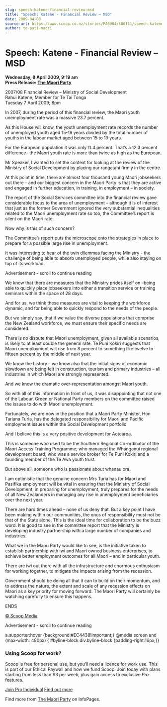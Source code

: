 ```yaml
---
slug: speech-katene-financial-review-msd
title: "Speech: Katene - Financial Review – MSD"
date: 2009-04-08
source-url: https://www.scoop.co.nz/stories/PA0904/S00111/speech-katene-financial-review-msd.htm
author: te-pati-maori
---
```

Speech: Katene - Financial Review – MSD
=======================================

**Wednesday, 8 April 2009, 9:19 am**  
**Press Release: [The Maori Party](https://info.scoop.co.nz/The_Maori_Party)**

2007/08 Financial Review – Ministry of Social Development  
Rahui Katene, Member for Te Tai Tonga  
Tuesday 7 April 2009; 8pm

In 2007, during the period of this financial review, the Maori youth unemployment rate was a massive 23.7 percent.

As this House will know, the youth unemployment rate records the number of unemployed youth aged 15-19 years divided by the total number of youths in the labour market aged between 15 to 19 years.

For the European population it was only 11.4 percent. That’s a 12.3 percent difference –the Maori youth rate is more than twice as high as the European.

Mr Speaker, I wanted to set the context for looking at the review of the Ministry of Social Development by placing our rangatahi firmly in the centre.

At this point in time, there are almost four thousand young Maori jobseekers out there – and our biggest concern in the Maori Party is that they are active and engaged in further education, in training, in employment – in society.

The report of the Social Services committee into the financial review gave considerable focus to the area of unemployment – although it is of interest that just as the former Government ignored the very substantial inequalities related to the Maori unemployment rate so too, the Committee’s report is silent on the Maori rate.

Now why is this of such concern?

The Committee’s report puts the microscope onto the strategies in place to prepare for a possible large rise in unemployment.

It was interesting to hear of the twin dilemmas facing the Ministry - the challenge of being able to absorb unemployed people, while also staying on top of its workload.

Advertisement - scroll to continue reading





We know that there are measures that the Ministry prides itself on –being able to quickly place jobseekers into either a transition service or training seminars within the space of 28 days.

And for us, we think these measures are vital to keeping the workforce dynamic, and for being able to quickly respond to the needs of the people.

But we simply say, that if we value the diverse populations that comprise the New Zealand workforce, we must ensure their specific needs are considered.

There is no dispute that Maori unemployment, given all available scenarios, is likely to at least double the general rate. Te Puni Kokiri suggests that Maori unemployment will rise from 8 percent to something like twelve to fifteen percent by the middle of next year.

We know the history – we know also that the initial signs of economic slowdown are being felt in construction, tourism and primary industries – all industries in which Maori are strongly represented.

And we know the dramatic over-representation amongst Maori youth.

So with all of this information in front of us, it was disappointing that not one of the Labour, Green or National Party members on the committee raised the issues to do with Maori unemployment.

Fortunately, we are now in the position that a Maori Party Minister, Hon Tariana Turia, has the delegated responsibility for Maori and Pacific employment issues within the Social Development portfolio

And I believe this is a very positive development for Aotearoa.

This is someone who used to be the Southern Regional Co-ordinator of the Maori Access Training Programme; who managed the Whanganui regional development board; who was a service broker for Te Puni Kokiri and a founding member of the Te Awa youth trust.

But above all, someone who is passionate about whanau ora.

I am optimistic that the genuine concern Mrs Turia has for Maori and Pasifika employment will be vital in ensuring that the Ministry of Social Development, in preparing for unemployment, truly prepares for the needs of all New Zealanders in managing any rise in unemployment beneficiaries over the next year.

There are hard times ahead – none of us deny that. But a key point I have been making within our communities, the onus of responsibility must not be that of the State alone. This is the ideal time for collaboration to be the buzz word. It is good to see in the committee report that the Ministry is developing industry partnership with a large number of companies and industries.

What we in the Maori Party would like to see, is the initiative taken to establish partnership with iwi and Maori owned business enterprises, to achieve better employment outcomes for all Maori – and in particular youth.

There are iwi out there with all the infrastructure and enormous enthusiasm for working together, to mitigate the impacts arising from the recession.

Government should be doing all that it can to build on their momentum, and to address the nature, the extent and scale of any recession effects on Maori as a key priority for moving forward. The Maori Party will certainly be watching carefully to ensure this happens.

ENDS

[© Scoop Media](http://www.scoop.co.nz/about/terms.html)  

Advertisement - scroll to continue reading



a.supporter:hover {background:#EC4438!important;} @media screen and (max-width: 480px) { #byline-block div.byline-block {padding-right:16px;}}

### Using Scoop for work?

Scoop is free for personal use, but you’ll need a licence for work use. This is part of our Ethical Paywall and how we fund Scoop. Join today with plans starting from less than $3 per week, plus gain access to exclusive _Pro_ features.  
  
[Join Pro Individual](https://pro.scoop.co.nz/Individual/?from=ProIn24) [Find out more](https://pro.scoop.co.nz/using-scoop-for-work/?from=ProIn24)

Find more from [The Maori Party](https://info.scoop.co.nz/The_Maori_Party) on InfoPages.